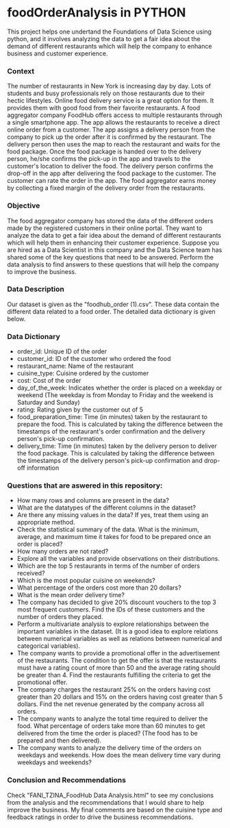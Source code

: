# foodOrderAnalysis in PYTHON
This project helps one undertand the Foundations of Data Science using python, and it involves analyzing the data to get a fair idea about the demand of different restaurants which will help the company to enhance business and customer experience.

### Context

The number of restaurants in New York is increasing day by day. Lots of students and busy professionals rely on those restaurants due to their hectic lifestyles. Online food delivery service is a great option for them. It provides them with good food from their favorite restaurants. A food aggregator company FoodHub offers access to multiple restaurants through a single smartphone app.
The app allows the restaurants to receive a direct online order from a customer. The app assigns a delivery person from the company to pick up the order after it is confirmed by the restaurant. The delivery person then uses the map to reach the restaurant and waits for the food package. Once the food package is handed over to the delivery person, he/she confirms the pick-up in the app and travels to the customer's location to deliver the food. The delivery person confirms the drop-off in the app after delivering the food package to the customer. The customer can rate the order in the app. The food aggregator earns money by collecting a fixed margin of the delivery order from the restaurants.

### Objective

The food aggregator company has stored the data of the different orders made by the registered customers in their online portal. They want to analyze the data to get a fair idea about the demand of different restaurants which will help them in enhancing their customer experience. Suppose you are hired as a Data Scientist in this company and the Data Science team has shared some of the key questions that need to be answered. Perform the data analysis to find answers to these questions that will help the company to improve the business.

### Data Description

Our dataset is given as the "foodhub_order (1).csv". These data contain the different data related to a food order. The detailed data dictionary is given below. 

### Data Dictionary
* order_id: Unique ID of the order
* customer_id: ID of the customer who ordered the food
* restaurant_name: Name of the restaurant
* cuisine_type: Cuisine ordered by the customer
* cost: Cost of the order
* day_of_the_week: Indicates whether the order is placed on a weekday or weekend (The weekday is from Monday to Friday and the weekend is Saturday and Sunday)
* rating: Rating given by the customer out of 5
* food_preparation_time: Time (in minutes) taken by the restaurant to prepare the food. This is calculated by taking the difference between the timestamps of the restaurant's order confirmation and the delivery person's pick-up confirmation.
* delivery_time: Time (in minutes) taken by the delivery person to deliver the food package. This is calculated by taking the difference between the timestamps of the delivery person's pick-up confirmation and drop-off information

### Questions that are aswered in this repository:
* How many rows and columns are present in the data?
* What are the datatypes of the different columns in the dataset?
* Are there any missing values in the data? If yes, treat them using an appropriate method.
* Check the statistical summary of the data. What is the minimum, average, and maximum time it takes for food to be prepared once an order is placed?
* How many orders are not rated?
* Explore all the variables and provide observations on their distributions.
* Which are the top 5 restaurants in terms of the number of orders received?
* Which is the most popular cuisine on weekends?
* What percentage of the orders cost more than 20 dollars?
* What is the mean order delivery time?
* The company has decided to give 20% discount vouchers to the top 3 most frequent customers. Find the IDs of these customers and the number of orders they placed.
* Perform a multivariate analysis to explore relationships between the important variables in the dataset. (It is a good idea to explore relations between numerical variables as well as relations between numerical and categorical variables).
* The company wants to provide a promotional offer in the advertisement of the restaurants. The condition to get the offer is that the restaurants must have a rating count of more than 50 and the average rating should be greater than 4. Find the restaurants fulfilling the criteria to get the promotional offer.
* The company charges the restaurant 25% on the orders having cost greater than 20 dollars and 15% on the orders having cost greater than 5 dollars. Find the net revenue generated by the company across all orders.
* The company wants to analyze the total time required to deliver the food. What percentage of orders take more than 60 minutes to get delivered from the time the order is placed? (The food has to be prepared and then delivered).
* The company wants to analyze the delivery time of the orders on weekdays and weekends. How does the mean delivery time vary during weekdays and weekends?

### Conclusion and Recommendations

Check "FANI_TZINA_FoodHub Data Analysis.html" to see my conclusions from the analysis and the recommendations that I would share to help improve the business. My final comments are based on the cuisine type and feedback ratings in order to drive the business recommendations.
